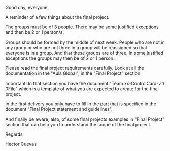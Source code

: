Good day, everyone,

A reminder of a few things about the final project.

The groups must be of 3 people. There may be some justified exceptions and then be 2 or 1 person/s.

Groups should be formed by the middle of next week. People who are not in any group or who are not three in a group will be reassigned so that everyone is in a group. And that these groups are of three.
In some justified exceptions the groups may then be of 2 or 1 person.

Please read the final project requirements carefully. Look at all the documentation in the "Aula Global", in the "Final Project" section.

Important! In that section you have the document "Team xx-ControlCard-v 1 0File" which is a template of what you are expected to create for the final project.

In the first delivery you only have to fill in the part that is specified in the document "Final Project statement and guidelines".

And finally be aware, also, of some final projects examples in "Final Project" section that can help you to understand the scope of the final project.

Regards

Hector Cuevas
